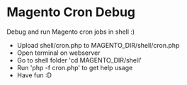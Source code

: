 Magento Cron Debug
==================

Debug and run Magento cron jobs in shell :)

- Upload shell/cron.php to MAGENTO_DIR/shell/cron.php
- Open terminal on webserver
- Go to shell folder 'cd MAGENTO_DIR/shell'
- Run 'php -f cron.php' to get help usage
- Have fun :D